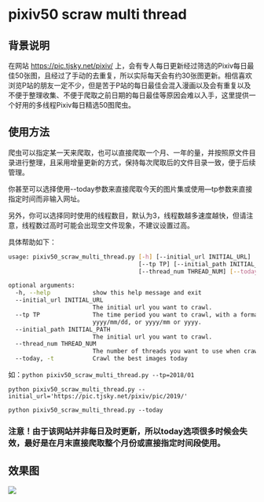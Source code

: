 # pixiv50 scraw multi thread

## 背景说明

在网站 https://pic.tjsky.net/pixiv/ 上，会有专人每日更新经过筛选的Pixiv每日最佳50张图，且经过了手动的去重复，所以实际每天会有约30张图更新。相信喜欢浏览P站的朋友一定不少，但是苦于P站的每日最佳会混入漫画以及会有重复以及不便于整理收集、不便于爬取之前日期的每日最佳等原因会难以入手，这里提供一个好用的多线程Pixiv每日精选50图爬虫。

## 使用方法

爬虫可以指定某一天来爬取，也可以直接爬取一个月、一年的量，并按照原文件目录进行整理，且采用增量更新的方式，保持每次爬取后的文件目录一致，便于后续管理。

你甚至可以选择使用--today参数来直接爬取今天的图片集或使用—tp参数来直接指定时间而非输入网址。

另外，你可以选择同时使用的线程数目，默认为3，线程数越多速度越快，但请注意，线程数过高时可能会出现空文件现象，不建议设置过高。

具体帮助如下：

```bash
usage: pixiv50_scraw_multi_thread.py [-h] [--initial_url INITIAL_URL]
                                     [--tp TP] [--initial_path INITIAL_PATH]
                                     [--thread_num THREAD_NUM] [--today]

optional arguments:
  -h, --help            show this help message and exit
  --initial_url INITIAL_URL
                        The initial url you want to crawl.
  --tp TP               The time period you want to crawl, with a format like
                        yyyy/mm/dd, or yyyy/mm or yyyy.
  --initial_path INITIAL_PATH
                        The initial url you want to crawl.
  --thread_num THREAD_NUM
                        The number of threads you want to use when crawling.
  --today, -t           Crawl the best images today
```

如：`python pixiv50_scraw_multi_thread.py --tp=2018/01`

`python pixiv50_scraw_multi_thread.py --initial_url='https://pic.tjsky.net/pixiv/pic/2019/'`

`python pixiv50_scraw_multi_thread.py --today`

### 注意！由于该网站并非每日及时更新，所以today选项很多时候会失效，最好是在月末直接爬取整个月份或直接指定时间段使用。

## 效果图

![](https://tva1.sinaimg.cn/large/006y8mN6ly1g6n9cvkb8yj30u01rind5.jpg)